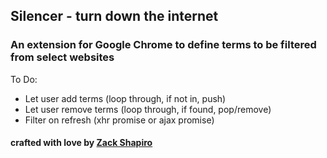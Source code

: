 ## Silencer - turn down the internet

### An extension for Google Chrome to define terms to be filtered from select websites

To Do:
* Let user add terms (loop through, if not in, push)
* Let user remove terms (loop through, if found, pop/remove)
* Filter on refresh (xhr promise or ajax promise)

#### crafted with love by [Zack Shapiro](http://twitter.com/zackshapiro)
